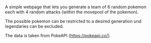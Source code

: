 A simple webpage that lets you generate a team of 6 random pokemon each with 4 random attacks (within the movepool of the pokemon). 

The possible pokemon can be restricted to a desired generation und legendaries can be excluded. 

The data is taken from PokeAPI (https://pokeapi.co/).
